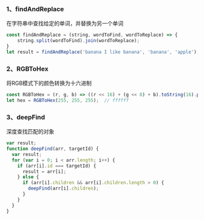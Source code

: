 ### 1、findAndReplace
在字符串中查找给定的单词，并替换为另一个单词

```js
const findAndReplace = (string, wordToFind, wordToReplace) => {
    string.split(wordToFind).join(wordToReplace);
}
let result = findAndReplace('banana I like banana', 'banana', 'apple');// "apple I like apple"
```

### 2、RGBToHex
将RGB模式下的颜色转换为十六进制

```js
const RGBToHex = (r, g, b) => ((r << 16) + (g << 8) + b).toString(16).padStart(6, '0');
let hex = RGBToHex(255, 255, 255);  // ffffff
```

### 3、deepFind
深度查找匹配的对象

```js
var result;
function deepFind(arr, targetId) {
  var result;
  for (var i = 0; i < arr.length; i++) {
    if (arr[i].id === targetId) {
      result = arr[i];
    } else {
      if (arr[i].children && arr[i].children.length > 0) {
        deepFind(arr[i].children);
      }
    }
  }
}
```
